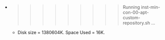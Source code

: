 * >>>>>>>>> Running inst-min-con-00-apt-custom-repository.sh ...
  * Disk size = 1380604K. Space Used = 16K.
